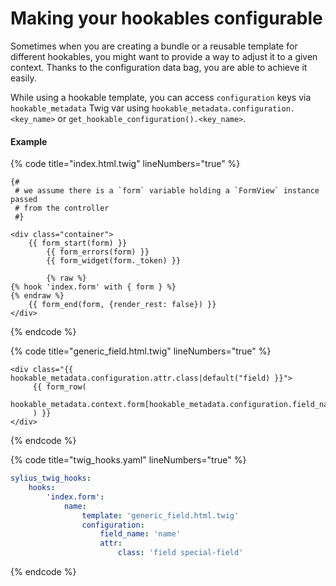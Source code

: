 # Making your hookables configurable

Sometimes when you are creating a bundle or a reusable template for different hookables, you might want to provide a way to adjust it to a given context. Thanks to the configuration data bag, you are able to achieve it easily.

While using a hookable template, you can access `configuration` keys via `hookable_metadata` Twig var using `hookable_metadata.configuration.<key_name>` or `get_hookable_configuration().<key_name>`.

#### Example

{% code title="index.html.twig" lineNumbers="true" %}
```twig
{#
 # we assume there is a `form` variable holding a `FormView` instance passed
 # from the controller
 #}

<div class="container">
    {{ form_start(form) }}
        {{ form_errors(form) }}
        {{ form_widget(form._token) }}
    
        {% raw %}
{% hook 'index.form' with { form } %}
{% endraw %}
    {{ form_end(form, {render_rest: false}) }}
</div>
```
{% endcode %}

{% code title="generic_field.html.twig" lineNumbers="true" %}
```twig
<div class="{{ hookable_metadata.configuration.attr.class|default("field) }}">
     {{ form_row(
          hookable_metadata.context.form[hookable_metadata.configuration.field_name]
     ) }}
</div>
```
{% endcode %}

{% code title="twig_hooks.yaml" lineNumbers="true" %}
```yaml
sylius_twig_hooks:
    hooks:
        'index.form':
            name:
                template: 'generic_field.html.twig'
                configuration:
                    field_name: 'name'
                    attr:
                        class: 'field special-field'
```
{% endcode %}
